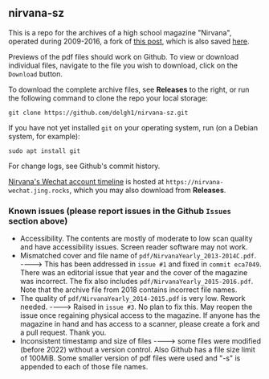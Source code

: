 ## nirvana-sz

This is a repo for the archives of a high school magazine "Nirvana", operated during 2009-2016, a fork of [this post](https://hackmd.io/@uOwb5ZnlTnWuF0zwmCQ_5Q/B1446O0bX "this post"), which is also saved [here](2023-01-28-archive-of-nirvana.md "2023-01-28-archive-of-nirvana.md").

Previews of the pdf files should work on Github. To view or download individual files, navigate to the file you wish to download, click on the `Download` button.

To download the complete archive files, see **Releases** to the right, or run the following command to clone the repo your local storage:
```
git clone https://github.com/delgh1/nirvana-sz.git
```
If you have not yet installed `git` on your operating system, run (on a Debian system, for example):
```
sudo apt install git
``` 

For change logs, see Github's commit history.

[Nirvana's Wechat account timeline](https://nirvana-wechat.jing.rocks "nirvana-wechat.jing.rocks") is hosted at `https://nirvana-wechat.jing.rocks`, which you may also download from **Releases**.

### Known issues (**please report issues in the Github `Issues` section above**)

- Accessibility. The contents are mostly of moderate to low scan quality and have accessibility issues. Screen reader software may not work.
- Mismatched cover and file name of `pdf/NirvanaYearly_2013-2014C.pdf`. ----> This has been addressed in `issue #1` and fixed in `commit eca7049`. There was an editorial issue that year and the cover of the magazine was incorrect. The fix also includes `pdf/NirvanaYearly_2015-2016.pdf`. Note that the archive file from 2018 contains incorrect file names.
- The quality of `pdf/NirvanaYearly_2014-2015.pdf` is very low. Rework needed. ----> Raised in `issue #3`. No plan to fix this. May reopen the issue once regaining physical access to the magazine. If anyone has the magazine in hand and has access to a scanner, please create a fork and a pull request. Thank you.
- Inconsistent timestamp and size of files ----> some files were modified (before 2022) without a version control. Also Github has a file size limit of 100MiB. Some smaller version of pdf files were used and "-s" is appended to each of those file names.